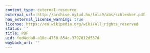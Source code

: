 ```yaml
---
content_type: external-resource
external_url: http://archive.nytud.hu/lola9/abs/schlenker.pdf
has_external_license_warning: true
license: https://en.wikipedia.org/wiki/All_rights_reserved
status: ''
title: PDF
uid: fed4cda8-a18e-4750-854c-3797812d537d
wayback_url: ''
---
```

